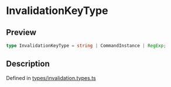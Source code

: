 
      
# InvalidationKeyType

<div class="api-docs__section" data-reactroot="">

## Preview

</div><div class="api-docs__preview type single" data-reactroot="">

```ts
type InvalidationKeyType = string | CommandInstance | RegExp;
```

</div><div class="api-docs__section" data-reactroot="">

## Description

</div><div class="api-docs__description" data-reactroot=""><span class="api-docs__do-not-parse">



</span></div><div class="api-docs__definition" data-reactroot="">

Defined in [types/invalidation.types.ts](https://github.com/BetterTyped/hyper-fetch/blob/089b54eb/packages/react/src/types/invalidation.types.ts#L3)

</div>